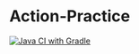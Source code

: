 # Action-Practice
[![Java CI with Gradle](https://github.com/jungeun5-choi/action-practice/actions/workflows/gradle.yml/badge.svg)](https://github.com/jungeun5-choi/action-practice/actions/workflows/gradle.yml)
